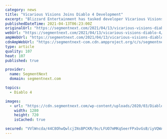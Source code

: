 ```yaml
---
category: news
title: "Vicarious Visions Joins Diablo 4 Development"
excerpt: "Blizzard Entertainment has tasked developer Vicarious Visions to help out in the ongoing development of Diablo 4."
publishedDateTime: 2021-04-13T06:23:00Z
originalUrl: "https://segmentnext.com/2021/04/13/vicarious-visions-diablo-4/"
webUrl: "https://segmentnext.com/2021/04/13/vicarious-visions-diablo-4/"
ampWebUrl: "https://segmentnext.com/2021/04/13/vicarious-visions-diablo-4/amp/"
cdnAmpWebUrl: "https://segmentnext-com.cdn.ampproject.org/c/s/segmentnext.com/2021/04/13/vicarious-visions-diablo-4/amp/"
type: article
quality: 107
heat: 107
published: true

provider:
  name: SegmentNext
  domain: segmentnext.com

topics:
  - Diablo 4

images:
  - url: "https://cdn.segmentnext.com/wp-content/uploads/2020/03/Diablo-4-Sorceress-Ghouls.jpg"
    width: 1280
    height: 720
    isCached: true

secured: "VVlWncda/44C8OhwQwlcjINsBPCKR/9o/LFUO7mMKqSeerFPxbvGsB/iyVQWAdyf3fXvVWrxAKIEzTCJBWGnkDhZSiQODOkm/M0fdRXqGYdmQmCMj4/gKPk5M6Bwiej30yqqT99c+nY6KzUACeSRSL9wHfj6qc3Ak2WpLHpXEtDbG6BNtNR70TK0afVaQgh2gi4nFFh7HIey6bUsQbHfOBKdTHL9d/qvGRFFFopIcGf4Abkp6Fkz9j+TwRO4eQmwAGcwZA9jv1QbeCj3r//Wy+d8qdWy2S5pRkAUKN8g7yPGX6hG9Ou0gjWmcvqhNz5EgN7Ecgzzh7sqMlXqA7AByvBCIfwVQeY7rS0IguQ0YlU=;92xbcZOGxhSYd7MiiAHxew=="
---
```


